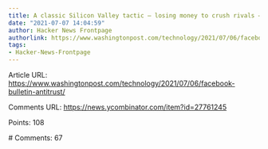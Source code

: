 ```yaml
---
title: A classic Silicon Valley tactic – losing money to crush rivals – under scrutiny
date: "2021-07-07 14:04:59"
author: Hacker News Frontpage
authorlink: https://www.washingtonpost.com/technology/2021/07/06/facebook-bulletin-antitrust/
tags:
- Hacker-News-Frontpage
---
```


<p>Article URL: <a href="https://www.washingtonpost.com/technology/2021/07/06/facebook-bulletin-antitrust/">https://www.washingtonpost.com/technology/2021/07/06/facebook-bulletin-antitrust/</a></p>
<p>Comments URL: <a href="https://news.ycombinator.com/item?id=27761245">https://news.ycombinator.com/item?id=27761245</a></p>
<p>Points: 108</p>
<p># Comments: 67</p>
